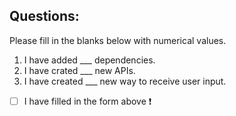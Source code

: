 



<!--Begin questions-->
## Questions:
Please fill in the blanks below with numerical values.

1. I have added ___ dependencies.
2. I have crated ___ new APIs.
3. I have created ___ new way to receive user input.


- [ ] I have filled in the form above :heavy_exclamation_mark:
<!--End of questions-->
